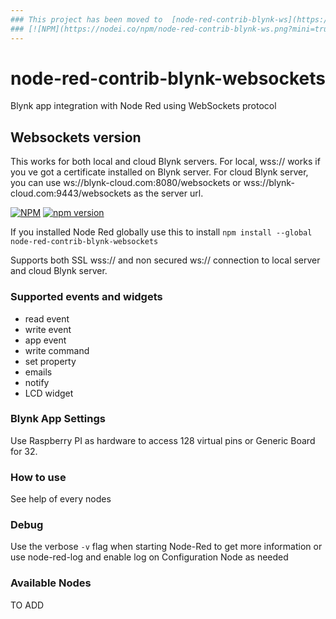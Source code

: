 ```yaml
---
### This project has been moved to  [node-red-contrib-blynk-ws](https://github.com/gablau/node-red-contrib-blynk-ws)
### [![NPM](https://nodei.co/npm/node-red-contrib-blynk-ws.png?mini=true)](https://npmjs.org/package/node-red-contrib-blynk-ws) [![npm version](https://badge.fury.io/js/node-red-contrib-blynk-ws.svg)](https://badge.fury.io/js/node-red-contrib-blynk-ws)
---
```

#
#
#
#
# node-red-contrib-blynk-websockets
Blynk app integration with Node Red using WebSockets protocol

## Websockets version
This works for both local and cloud Blynk servers.
For local, wss:// works if you ve got a certificate installed on Blynk server.
For cloud Blynk server, you can use ws://blynk-cloud.com:8080/websockets or wss://blynk-cloud.com:9443/websockets as the server url.

[![NPM](https://nodei.co/npm/node-red-contrib-blynk-websockets.png?mini=true)](https://npmjs.org/package/node-red-contrib-blynk-websockets)
[![npm version](https://badge.fury.io/js/node-red-contrib-blynk-websockets.svg)](https://badge.fury.io/js/node-red-contrib-blynk-websockets)

If you installed Node Red globally use this to install
```npm install --global node-red-contrib-blynk-websockets```

Supports both SSL wss:// and non secured ws:// connection to local server and cloud Blynk server.

### Supported events and widgets

- read event
- write event
- app event
- write command
- set property
- emails
- notify
- LCD widget

### Blynk App Settings

Use Raspberry PI as hardware to access 128 virtual pins or Generic Board for 32.

### How to use

See help of every nodes

### Debug

Use the verbose `-v` flag when starting Node-Red to get more information
or use node-red-log and enable log on Configuration Node as needed

### Available Nodes

TO ADD

